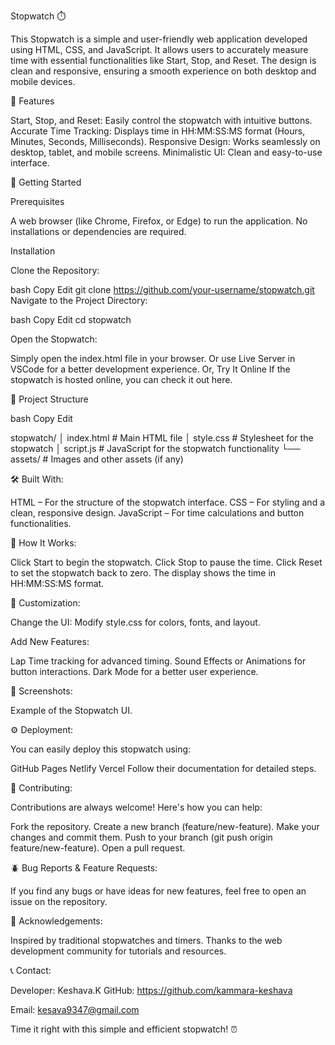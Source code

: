 Stopwatch ⏱️




This Stopwatch is a simple and user-friendly web application developed using HTML, CSS, and JavaScript. It allows users to accurately measure time with essential functionalities like Start, Stop, and Reset. The design is clean and responsive, ensuring a smooth experience on both desktop and mobile devices.

🌟 Features


Start, Stop, and Reset: Easily control the stopwatch with intuitive buttons.
Accurate Time Tracking: Displays time in HH:MM:SS:MS format (Hours, Minutes, Seconds, Milliseconds).
Responsive Design: Works seamlessly on desktop, tablet, and mobile screens.
Minimalistic UI: Clean and easy-to-use interface.

🚀 Getting Started

Prerequisites

A web browser (like Chrome, Firefox, or Edge) to run the application.
No installations or dependencies are required.

Installation

Clone the Repository:


bash
Copy
Edit
git clone https://github.com/your-username/stopwatch.git
Navigate to the Project Directory:

bash
Copy
Edit
cd stopwatch


Open the Stopwatch:


Simply open the index.html file in your browser.
Or use Live Server in VSCode for a better development experience.
Or, Try It Online
If the stopwatch is hosted online, you can check it out here.



📂 Project Structure


bash
Copy
Edit


stopwatch/
│   index.html        # Main HTML file
│   style.css         # Stylesheet for the stopwatch
│   script.js         # JavaScript for the stopwatch functionality
└── assets/           # Images and other assets (if any)



🛠️ Built With:



HTML – For the structure of the stopwatch interface.
CSS – For styling and a clean, responsive design.
JavaScript – For time calculations and button functionalities.



🎯 How It Works:



Click Start to begin the stopwatch.
Click Stop to pause the time.
Click Reset to set the stopwatch back to zero.
The display shows the time in HH:MM:SS:MS format.

🎨 Customization:



Change the UI: Modify style.css for colors, fonts, and layout.


Add New Features:


Lap Time tracking for advanced timing.
Sound Effects or Animations for button interactions.
Dark Mode for a better user experience.


📸 Screenshots:


Example of the Stopwatch UI.

⚙️ Deployment:


You can easily deploy this stopwatch using:

GitHub Pages
Netlify
Vercel
Follow their documentation for detailed steps.



🤝 Contributing:


Contributions are always welcome! Here's how you can help:

Fork the repository.
Create a new branch (feature/new-feature).
Make your changes and commit them.
Push to your branch (git push origin feature/new-feature).
Open a pull request.


🪲 Bug Reports & Feature Requests:


If you find any bugs or have ideas for new features, feel free to open an issue on the repository.



🙏 Acknowledgements:


Inspired by traditional stopwatches and timers.
Thanks to the web development community for tutorials and resources.


📞 Contact:


Developer: Keshava.K
GitHub: https://github.com/kammara-keshava



Email: kesava9347@gmail.com



Time it right with this simple and efficient stopwatch! ⏰
